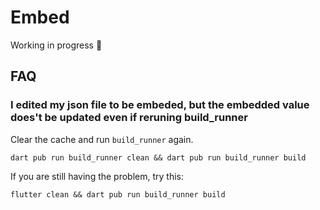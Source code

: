 # Embed

Working in progress :construction:

## FAQ

### I edited my json file to be embeded, but the embedded value does't be updated even if reruning build_runner

Clear the cache and run `build_runner` again.

```shell
dart pub run build_runner clean && dart pub run build_runner build
```

If you are still having the problem, try this:

```shell
flutter clean && dart pub run build_runner build
```
